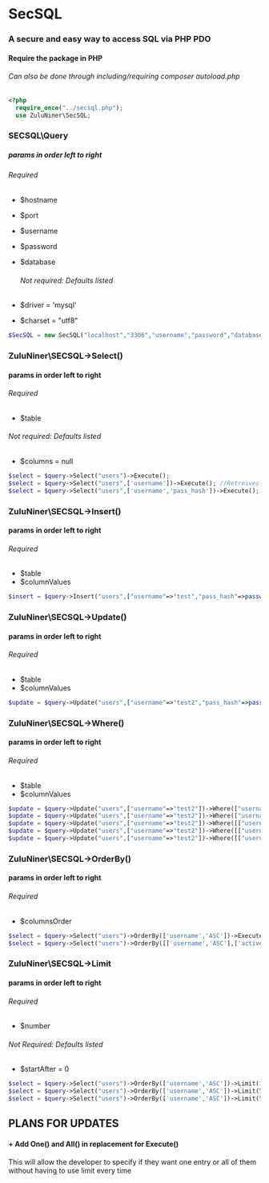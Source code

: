 # SecSQL
### A secure and easy way to access SQL via PHP PDO

#### Require the package in PHP
###### Can also be done through including/requiring composer autoload.php
```php
<?php
  require_once("../secsql.php");
  use ZuluNiner\SecSQL;
```

### SECSQL\Query
##### params in order left to right
###### Required
* $hostname
* $port
* $username
* $password
* $database

  ###### Not required: Defaults listed
* $driver = 'mysql'
* $charset = "utf8"
```php
$SecSQL = new SecSQL("localhost","3306","username","password","database");
```
### ZuluNiner\SECSQL->Select()
#### params in order left to right
	
###### Required
* $table

###### Not required: Defaults listed
* $columns = null
	
```php
$select = $query->Select("users")->Execute();
$select = $query->Select("users",['username'])->Execute(); //Retreives only the username
$select = $query->Select("users",['username','pass_hash'])->Execute(); //Retreives only the username and pass_hash
```

### ZuluNiner\SECSQL->Insert()
#### params in order left to right
	
###### Required
* $table
* $columnValues
```php
$insert = $query->Insert("users",["username"=>"test","pass_hash"=>password_hash("something",PASSWORD_BCRYPT)])->Execute();
```

### ZuluNiner\SECSQL->Update()
#### params in order left to right
	
###### Required
* $table
* $columnValues

```php
$update = $query->Update("users",["username"=>"test2","pass_hash"=>password_hash("newsomething",PASSWORD_BCRYPT)])->Execute();
```

### ZuluNiner\SECSQL->Where()
#### params in order left to right
	
###### Required
* $table
* $columnValues

```php
$update = $query->Update("users",["username"=>"test2"])->Where(["username","=","test"])->Execute();
$update = $query->Update("users",["username"=>"test2"])->Where(["username","LIKE","%test%"])->Execute();
$update = $query->Update("users",["username"=>"test2"])->Where([["username","=","test","AND"],["id","=",1]])->Execute();
$update = $query->Update("users",["username"=>"test2"])->Where([["username","=","test","OR"],["id","=",1]])->Execute();
$update = $query->Update("users",["username"=>"test2"])->Where([["username","=","test","OR"],["id","=",1],["active"=>1]])->Execute(); //This will add an "OR" between the first and second where clauses and will add an "AND" between the second and third clauses automatically
```

### ZuluNiner\SECSQL->OrderBy()
#### params in order left to right

###### Required
* $columnsOrder

```php
$select = $query->Select("users")->OrderBy(['username','ASC'])->Execute();
$select = $query->Select("users")->OrderBy([['username','ASC'],['active'=>'DESC']])->Execute();
```

### ZuluNiner\SECSQL->Limit
#### params in order left to right
	
###### Required
* $number
	
###### Not Required: Defaults listed
* $startAfter = 0

```php
$select = $query->Select("users")->OrderBy(['username','ASC'])->Limit(1)->Execute();
$select = $query->Select("users")->OrderBy(['username','ASC'])->Limit(5)->Execute();
$select = $query->Select("users")->OrderBy(['username','ASC'])->Limit(5,1)->Execute(); //This will retrieve the second through sixth entry skipping the first
```


## PLANS FOR UPDATES

#### + Add One() and All() in replacement for Execute()
   This will allow the developer to specify if they want one entry or all of them without having to use limit every time
